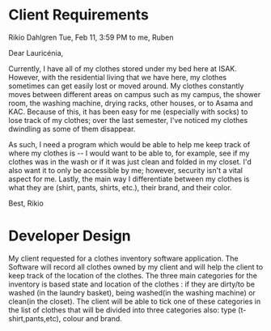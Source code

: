 Client Requirements
===================

Rikio Dahlgren
Tue, Feb 11, 3:59 PM
to me, Ruben

Dear Lauricénia,

Currently, I have all of my clothes stored under my bed here at ISAK. 
However, with the residential living that we have here, my clothes sometimes can get easily lost or moved around. 
My clothes constantly moves between different areas on campus such as my campus, the shower room, the washing machine, drying racks, other houses, or to Asama and KAC. 
Because of this, it has been easy for me (especially with socks) to lose track of my clothes; over the last semester, I've noticed my clothes dwindling as some of them disappear. 

As such, I need a program which would be able to help me keep track of where my clothes is -- I would want to be able to, for example, see if my clothes was in the wash or if it was just clean and folded in my closet. 
I'd also want it to only be accessible by me; however, security isn't a vital aspect for me. Lastly, the main way I differentiate between my clothes is what they are (shirt, pants, shirts, etc.), their brand, and their color. 

Best,
Rikio


Developer Design
=====================
My client requested for a clothes inventory software application. The Software will record all clothes owned by my client and will help the client to keep track of the location of the clothes. The three main categories for the inventory is based state and location of the clothes : if they are dirty/to be washed (in the laundry basket), being washed(in the washing machine) or clean(in the closet).
The client will be able to tick one of these categories in the list of clothes that will be divided into three categories also: type (t-shirt,pants,etc), colour and brand.
